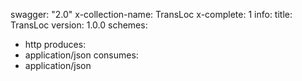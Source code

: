 swagger: "2.0"
x-collection-name: TransLoc
x-complete: 1
info:
  title: TransLoc
  version: 1.0.0
schemes:
- http
produces:
- application/json
consumes:
- application/json